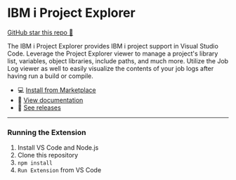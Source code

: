 # IBM i Project Explorer

[GitHub star this repo 🌟](https://github.com/IBM/vscode-ibmi-projectexplorer)

<!-- TO DO: INSERT ICON -->

The IBM i Project Explorer provides IBM i project support in Visual Studio Code. Leverage the Project Explorer viewer to manage a project's library list, variables, object libraries, include paths, and much more. Utilize the Job Log viewer as well to easily visualize the contents of your job logs after having run a build or compile.

<!-- TO DO: UPDATE LINKS BELOW -->

- 💻 [Install from Marketplace]()
- 📖 [View documentation]() 
- 🔎 [See releases](https://github.com/IBM/vscode-ibmi-projectexplorer/releases)

---

### Running the Extension

1. Install VS Code and Node.js
2. Clone this repository
3. `npm install`
4. `Run Extension` from VS Code